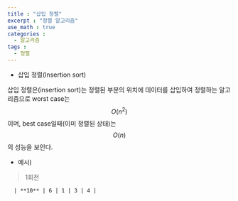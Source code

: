 ```yaml
---
title : "삽입 정렬"
excerpt : "정렬 알고리즘"
use_math : true
categories :
  - 알고리즘
tags :
  - 정렬
---
```


- 삽입 정렬(Insertion sort)

삽입 정렬은(insertion sort)는 정렬된 부분의 위치에 데이터를 삽입하여 정렬하는 알고리즘으로 worst case는 $$O({ n }^{ 2 })$$이며, best case일때(이미 정렬된 상태)는 $$O({ n })$$의 성능을 보인다.


- 예시)  

> 1회전  

      | **10** | 6 | 1 | 3 | 4 |
      
